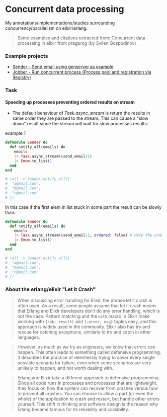 Concurrent data processing
===

My annotations/implementations/studies surrounding concurrency/parallelism on elixir/erlang.

> Some examples and citations extracted from: Concurrent data processing in elixir from pragprog (by Svilen Gospodinov)

### Example projects
- [Sender - Send email using genserver as example](sender/)
- [Jobber - Run concurrent process (Process pool and registration via Registry)](jobber/)

### Task

#### Speeding up processes preventing ordered results on stream
- The default behaviour of *Task.async_stream* is return the results in same order they are passed to the stream. This can cause a "slow down" result since the stream will wait for slow processes results:

example 1
```elixir
defmodule Sender do
  def notify_all(emails) do
    emails
    |> Task.async_stream(&send_email/1)
    |> Enum.to_list()
  end
end

# call -> Sender.notify_all([
#  "a@mail.com",
#  "b@mail.com",
#  "c@mail.com"
# ])
```

In this case if the first elem in list stuck in some part the result can be slowly than:

```elixir
defmodule Sender do
  def notify_all(emails) do
    emails
    |> Task.async_stream(&send_email/1, ordered: false) # Here the ordered key prevents the stream slow down, ignoring the "wait" processes in order
    |> Enum.to_list()
  end
end

# call -> Sender.notify_all([
#  "a@mail.com",
#  "b@mail.com",
#  "c@mail.com"
# ])
```

### About the erlang/elixir "Let it Crash"

> When discussing error handling for Elixir, the phrase let it crash is often used.
As a result, some people assume that let it crash means that Erlang and Elixir
developers don’t do any error handling, which is not the case. Pattern
matching and the `with` macro in Elixir make working with `{:ok, result}` and `{:error,
msg}` tuples easy, and this approach is widely used in the community. Elixir
also has try and rescue for catching exceptions, similarly to try and catch in
other languages.

> However, as much as we try as engineers, we know that errors can happen.
This often leads to something called defensive programming. It describes the
practice of relentlessly trying to cover every single possible scenario for failure,
even when some scenarios are very unlikely to happen, and not worth dealing
with.

> Erlang and Elixir take a different approach to defensive programming. Since
all code runs in processes and processes that are lightweight, they focus on
how the system can recover from crashes versus how to prevent all crashes.
You can choose to allow a part (or even the whole) of the application to crash
and restart, but handle other errors yourself. This shift in thinking and software
design is the reason why Erlang became famous for its reliability and
scalability.
